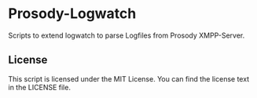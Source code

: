 # Prosody-Logwatch

Scripts to extend logwatch to parse Logfiles from Prosody XMPP-Server.

## License
This script is licensed under the MIT License. You can find the license text in the LICENSE file.

